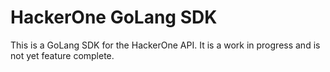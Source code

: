 # HackerOne GoLang SDK

This is a GoLang SDK for the HackerOne API. It is a work in progress and is not yet feature complete.